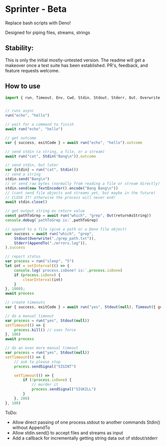 # Sprinter - Beta

Replace bash scripts with Deno!

Designed for piping files, streams, strings

## Stability:

This is only the initial mostly-untested version. The readme will get a makeover once a test suite has been established. PR's, feedback, and feature requests welcome. 

## How to use

```js
import { run, Timeout, Env, Cwd, Stdin, Stdout, Stderr, Out, Overwrite, AppendTo, zipInto, mergeInto, returnAsString, } from "https://deno.land/x/sprinter@0.3.1/index.js"


// runs async
run("echo", "hello")

// wait for a command to finish
await run("echo", "hello")

// get outcome
var { success, exitCode } = await run("echo", "hello").outcome

// send stdin (a string, a file, or a stream)
await run("cat", Stdin("Bang\n")).outcome

// send stdin, but later
var {stdin} = run("cat", Stdin())
// send a string
stdin.send("Bang\n")
// or send raw bytes (normally from reading a file or stream directly)
stdin.send(new TextEncoder().encode("Bang Bang\n"))
// (cant send file objects and streams yet, but maybe in the future)
// CLOSE IT! otherwise the process will never end!
await stdin.close()

// get output string as return value
const pathToGrep = await run("which", "grep", Out(returnAsString))
console.debug(`pathToGrep is:`,pathToGrep)

// append to a file (give a path or a Deno file object)
var success = await run("which", "grep",
    Stdout(Overwrite("./grep_path.txt")),
    Stderr(AppendTo("./errors.log")),
).success

// report status
var process = run("sleep", "5")
let int = setInterval(() => {
    console.log(`process.isDone? is:`,process.isDone)
    if (process.isDone) {
        clearInterval(int)
    }
}, 1000);
await process

// create timeouts
var { success, exitCode } = await run("yes", Stdout(null), Timeout({ gentlyBy: 100, waitBeforeUsingForce: 500}))

// do a manual timeout
var process = run("yes", Stdout(null))
setTimeout(() => {
    process.kill() // uses force
}, 100)
await process

// do an even more manual timeout
var process = run("yes", Stdout(null))
setTimeout(() => {
    // ask to please stop
    process.sendSignal("SIGINT")

    setTimeout(() => {
        if (!process.isDone) {
            // murder it
            process.sendSignal("SIGKILL")
        }
    }, 200)
}, 100)

```

ToDo: 
- Allow direct passing of one process.stdout to another commands Stdin() without AppendTo
- Allow stdin.send() to accept files and streams as input
- Add a callback for incrementally getting string data out of stdout/stderr
